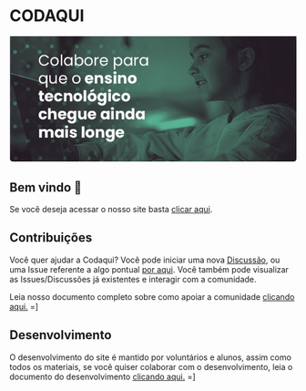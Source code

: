 # CODAQUI

![Imagem do Header](images/header.png)

## Bem vindo 🫶

Se você deseja acessar o nosso site basta [clicar aqui](https://codaqui.dev).

## Contribuições

Você quer ajudar a Codaqui? Você pode iniciar uma nova [Discussão](https://github.com/codaqui/institucional/discussions), ou uma Issue referente a algo pontual [por aqui](https://github.com/codaqui/institucional/issues/new/choose). Você também pode visualizar as Issues/Discussões já existentes e interagir com a comunidade.  

Leia nosso documento completo sobre como apoiar a comunidade [clicando aqui.](https://www.codaqui.dev/quero/apoiar/) =]

## Desenvolvimento

O desenvolvimento do site é mantido por voluntários e alunos, assim como todos os materiais, se você quiser colaborar com o desenvolvimento, leia o documento do desenvolvimento [clicando aqui.](DEVELOPMENT.md) =] 
